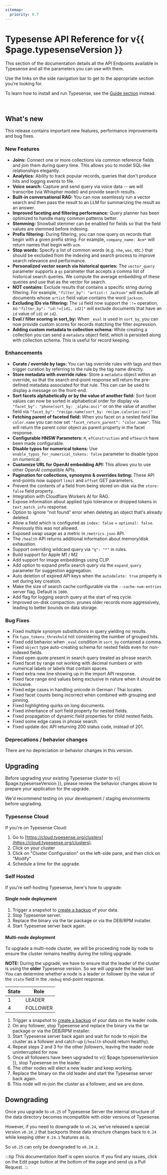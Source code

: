 ```yaml
---
sitemap:
  priority: 0.7
---
```


# Typesense API Reference for v{{ $page.typesenseVersion }}

This section of the documentation details all the API Endpoints available in Typesense and all the parameters you can use with them.

Use the links on the side navigation bar to get to the appropriate section you're looking for.

To learn how to install and run Typesense, see the [Guide section](/guide/README.md) instead.

<br/>

## What's new

This release contains important new features, performance improvements and bug fixes.

### New Features

- **Joins:** Connect one or more collections via common reference fields and join them during query time. This 
  allows you to model SQL-like relationships elegantly.
- **Analytics:** Ability to track popular records, queries that don't produce hits and logging events to file.
- **Voice search:** Capture and send query via voice data -- we will transcribe (via Whispher model) and provide search results. 
- **Built-in conversational RAG:** You can now seamlessly run a vector search and then pass the result to an LLM 
  for summarizing the result as an answer.
- **Improved faceting and filtering performance:** Query planner has been optimized to handle many common patterns better.
- **Stemming:** Snowball stemmer can be enabled for fields so that the field values are stemmed before indexing.
- **Prefix filtering:** During filtering, you can now query on records that begin with a given prefix string. For example, 
  `company_name: Acm*` will return names that begin with `acm`.
- **Stop words:**  Specify a list of common words (e.g. `the`, `was`, etc.) that should be excluded from the 
  indexing and search process to improve search relevance and performance.
- **Personalized vector search via historical queries:** The `vector_query` parameter supports a `qs` parameter that accepts a 
  comma list of historical search queries. We compute the average embedding of these queries and use that as the vector for search.
- **NOT contains**: Exclude results that contains a specific string during filtering. For example, `"filter_by": "artist:! Jackson"`
  will exclude all documents whose `artist` field value contains the word `jackson`.
- **Excluding IDs via filtering:** The `id` field now support the `:!=` operation, so `"filter_by": "id:!=[id1, id2]"` 
  will exclude documents that have an `id` value of `id1` or `id2`.
- **Eval / filter scoring in sort_by:** When `_eval` is used in `sort_by`, you can now provide custom scores for records matching
  the filter expression.
- **Adding custom metadata to collection schema:** While creating a collection you can send a `metadata` object field, 
  which is persisted along with collection schema. This is useful for record keeping.

### Enhancements

- **Curate / override by tags:** You can tag override rules with tags and then trigger curation by referring to the rule 
  by the tag name directly.
- **Store metadata with override rules:** Store a `metadata` object within an override, so that the search end-point response
  will return the pre-defined metadata associated for that rule. This can can be used to display a message on the front-end.
- **Sort facets alphabetically or by the value of another field:** Sort facet values can now be sorted in 
  alphabetical order for display via `"facet_by": "phone(sort_by: _alpha:asc)"` or on the value of another field
  via `"facet_by": "recipe.name(sort_by: recipe.calories:asc)"`
- **Fetching parent of faceted field:** When you facet on a nested field like `color.name` you can now set 
  `"facet_return_parent": "color.name"`. This will return the parent color object as parent property in the facet response.
- **Configurable HNSW Parameters:** `M`, `efConstruction` and `efSearch` have been made configurable.
- **Disable typos for numerical tokens:** Use `enable_typos_for_numerical_tokens: false` parameter to disable typos on numerical.
- **Customize URL for OpenAI embedding API:** This allows you to use other OpenAI compatible APIs.
- **Pagination for collections, synonyms & overrides listing:** These API end-points now support `limit` and `offset` GET parameters.
- Prevent the contents of a field from being stored on-disk via the `store: false` field property.
- Integration with Cloudflare Workers AI for RAG.
- Expose information about applied typo tolerance or dropped tokens in `text_match_info` response.
- Option to ignore "not found" error when deleting an object that's already deleted.
- Allow a field which is configured as `index: false` + `optional: false`. Previously this was not allowed.
- Exposed swap usage as a metric in `/metrics.json` API.
- The `/health` API returns additional information about memory/disk exhaustion.
- Support overriding wildcard query via `"q": "*"` in rules.
- Build support for Apple M1 / M2
- Add support for image embeddings using CLIP.
- Add option to expand prefix search query via the `expand_query` parameter for suggestion aggregation.
- Auto deletion of expired API keys when the `autodelete: true` property is set during key creation.
- Make the size of search cache configurable via the `--cache-num-entries` server flag. Default is `1000`.
- Add flag for logging search query at the start of req cycle.
- Improved on-disk compaction: prunes older records more aggressively, leading to better bounds on data storage.

### Bug Fixes

- Fixed multiple synonym substitutions in query yielding no results.
- Fix `typo_tokens_threshold` not considering the number of grouped hits.
- Fixed odd behavior when `_eval` condition in `sort_by` contained a comma.
- Fixed `object` type auto-creating schema for nested fields even for non-indexed fields.
- Fixed open quote present in search query treated as phrase search.
- Fixed facet by range not working with decimal numbers or with numerical labels or labels that contain spaces.
- Fixed extra new line showing up in the import API response.
- Fixed face range end values being exclusive in nature when it should be inclusive.
- Fixed edge cases in handling unicode in German / Thai locales.
- Fixed facet counts being incorrect when combined with grouping and pinning.
- Fixed highlighting quirks on long documents.
- Fixed inheritance of sort field property for nested fields.
- Fixed propagation of dynamic field properties for child nested fields.
- Fixed some edge cases in phrase search.
- Fixed update doc API returning 200 status code, instead of 201.

### Deprecations / behavior changes

There are no depreciation or behavior changes in this version.

## Upgrading

Before upgrading your existing Typesense cluster to v{{ $page.typesenseVersion }}, please review the behavior
changes above to prepare your application for the upgrade.

We'd recommend testing on your development / staging environments before upgrading. 

### Typesense Cloud

If you're on Typesense Cloud:

1. Go to [https://cloud.typesense.org/clusters](https://cloud.typesense.org/clusters).
2. Click on your cluster
3. Click on "Cluster Configuration" on the left-side pane, and then click on "Modify"
4. Schedule a time for the upgrade.

### Self Hosted

If you're self-hosting Typesense, here's how to upgrade:

#### Single node deployment

1. Trigger a snapshot to [create a backup](cluster-operations.md#create-snapshot-for-backups) of your data.
2. Stop Typesense server.
3. Replace the binary via the tar package or via the DEB/RPM installer. 
4. Start Typesense server back again.

#### Multi-node deployment

To upgrade a multi-node cluster, we will be proceeding node by node to ensure the cluster remains healthy during the rolling upgrade.

**NOTE:** During the upgrade, we have to ensure that the leader of the cluster is using the **older** Typesense version. 
So we will upgrade the leader last. You can determine whether a node is a leader or follower by the value of the `state` 
field in the `/debug` end-point response.

| State | Role     |
|-------|----------|
| 1     | LEADER   |
| 4     | FOLLOWER |

1. Trigger a snapshot to [create a backup](cluster-operations.md#create-snapshot-for-backups) of your data 
   on the leader node.
2. On any follower, stop Typesense and replace the binary via the tar package or via the DEB/RPM installer.
3. Start Typesense server back again and wait for node to rejoin the cluster as a follower and catch-up (`/health` should return healthy). 
4. Repeat steps 2 and 3 for the other _followers_, leaving the leader node uninterrupted for now.
5. Once all followers have been upgraded to v{{ $page.typesenseVersion }}, stop Typesense on the leader.
6. The other nodes will elect a new leader and keep working. 
7. Replace the binary on the old leader and start the Typesense server back again. 
8. This node will re-join the cluster as a follower, and we are done.


## Downgrading

Once you upgrade to `v0.25` of Typesense Server the internal structure of the data directory becomes incompatible with older versions of Typesense. 

However, if you need to downgrade to `v0.24`, we've released a special version `v0.24.2` that backports these data structure changes back to `0.24` while keeping other `0.24.1` features as is.

So `v0.25` can only be downgraded to `v0.24.2`. 

:::tip
This documentation itself is open source. If you find any issues, click on the Edit page button at the bottom of the page and send us a Pull Request.
:::

<RedirectOldLinks />
